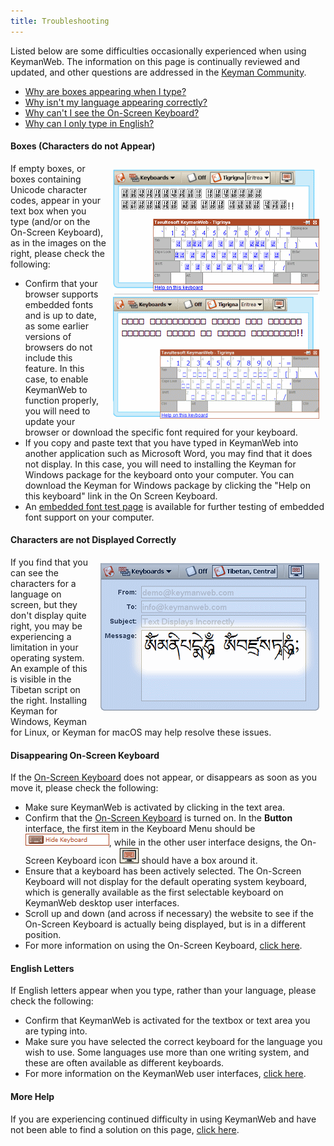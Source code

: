 ```yaml
---
title: Troubleshooting
---
```


Listed below are some difficulties occasionally experienced when using
KeymanWeb. The information on this page is continually reviewed and
updated, and other questions are addressed in the [Keyman Community](https://community.software.sil.org/c/keyman).

- [Why are boxes appearing when I type?](#boxes)
- [Why isn't my language appearing correctly?](#one)
- [Why can't I see the On-Screen Keyboard?](#two)
- [Why can I only type in English?](#three)

<span id="boxes"></span>

#### Boxes (Characters do not Appear)

<img src="images/boxes.gif" style="display:block; float: right; margin:10px;"/>

If empty boxes, or boxes containing Unicode character codes, appear in
your text box when you type (and/or on the On-Screen Keyboard), as in
the images on the right, please check the following:

-   Confirm that your browser supports embedded fonts and is up to date,
    as some earlier versions of browsers do not include this feature. In
    this case, to enable KeymanWeb to function properly, you will need
    to update your browser or download the specific font required for
    your keyboard.
-   If you copy and paste text that you have typed in KeymanWeb into
    another application such as Microsoft Word, you may find that it
    does not display. In this case, you will need to installing the
    Keyman for Windows package for the keyboard onto your computer. You can
    download the Keyman for Windows package by clicking the "Help on this
    keyboard" link in the On Screen Keyboard.
-   An [embedded font test page](embedded_fonts) is available for further testing of embedded font support on your computer.

<span id="one"></span>

#### Characters are not Displayed Correctly

<img src="images/incorrect-tibetan1.gif" style="display:block; float:right; padding:10px"/>

If you find that you can see the characters for a language on screen,
but they don't display quite right, you may be experiencing a limitation
in your operating system. An example of this is visible in the Tibetan
script on the right. Installing Keyman for Windows, Keyman for Linux,
or Keyman for macOS may help resolve these issues.

<span id="two"></span>

#### Disappearing On-Screen Keyboard

If the [On-Screen Keyboard](osk) does not appear, or disappears as soon
as you move it, please check the following:

-   Make sure KeymanWeb is activated by clicking in the text area.
-   Confirm that the [On-Screen Keyboard](osk) is turned on. In the
    **Button** interface, the first item in the Keyboard Menu should be
    ![Hide Keyboard](images/ui-bt-hidekb.gif), while in the other user
    interface designs, the On-Screen Keyboard icon ![On-Screen Keyboard](images/ui-tb-control6.gif) should have a box around it.
-   Ensure that a keyboard has been actively selected. The On-Screen
    Keyboard will not display for the default operating system keyboard,
    which is generally available as the first selectable keyboard on
    KeymanWeb desktop user interfaces.
-   Scroll up and down (and across if necessary) the website to see if
    the On-Screen Keyboard is actually being displayed, but is in a
    different position.
-   For more information on using the On-Screen Keyboard, [click
    here](osk).

<span id="three"></span>

#### English Letters

If English letters appear when you type, rather than your language,
please check the following:

-   Confirm that KeymanWeb is activated for the textbox or text area you
    are typing into.
-   Make sure you have selected the correct keyboard for the language
    you wish to use. Some languages use more than one writing system,
    and these are often available as different keyboards.
-   For more information on the KeymanWeb user interfaces, [click
    here](../ui).

<span id="morehelp"></span>

#### More Help

If you are experiencing continued difficulty in using KeymanWeb and have not been able to find a solution on this page, [click here](/contact).


